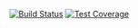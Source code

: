 [![Build Status](https://travis-ci.org/MitocGroup/deep-microservices-helloworld.svg?branch=master)](https://travis-ci.org/MitocGroup/deep-microservices-helloworld)
[![Test Coverage](https://codeclimate.com/repos/5798cf9cd42af178f8002e8b/badges/2cb29493963dff1709a0/coverage.svg)](https://codeclimate.com/repos/5798cf9cd42af178f8002e8b/coverage)

